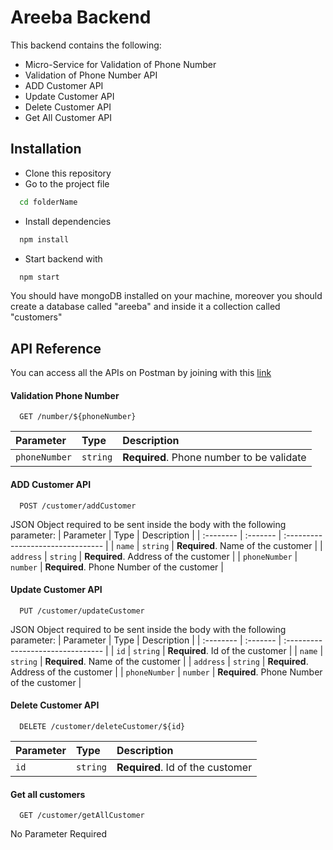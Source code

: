 
# Areeba Backend
This backend contains the following:
* Micro-Service for Validation of Phone Number
* Validation of Phone Number API
* ADD Customer API
* Update Customer API
* Delete Customer API
* Get All Customer API
## Installation

* Clone this repository
* Go to the project file
```bash
  cd folderName
```
* Install dependencies
```bash
  npm install
```
* Start backend with
```bash
  npm start
```

You should have mongoDB installed on your machine, moreover you should create a database called "areeba" and inside it a collection called "customers"
## API Reference

You can access all the APIs on Postman by joining with this <a href="https://app.getpostman.com/join-team?invite_code=ffdc624833dae4d1fd275f30ab054bcd&target_code=c723def5086a266c1f2b8ba5d031ab5f">link</a>

#### Validation Phone Number

```http
  GET /number/${phoneNumber}
```

| Parameter | Type     | Description                       |
| :-------- | :------- | :-------------------------------- |
| `phoneNumber`      | `string` | **Required**. Phone number to be validate |

#### ADD Customer API

```http
  POST /customer/addCustomer
```
JSON Object required to be sent inside the body with the following parameter:
| Parameter | Type     | Description                       |
| :-------- | :------- | :-------------------------------- |
| `name`      | `string` | **Required**. Name of the customer |
| `address`      | `string` | **Required**. Address of the customer |
| `phoneNumber`      | `number` | **Required**. Phone Number of the customer |

#### Update Customer API

```http
  PUT /customer/updateCustomer
```
JSON Object required to be sent inside the body with the following parameter:
| Parameter | Type     | Description                       |
| :-------- | :------- | :-------------------------------- |
| `id`      | `string` | **Required**. Id of the customer |
| `name`      | `string` | **Required**. Name of the customer |
| `address`      | `string` | **Required**. Address of the customer |
| `phoneNumber`      | `number` | **Required**. Phone Number of the customer |

#### Delete Customer API

```http
  DELETE /customer/deleteCustomer/${id}
```

| Parameter | Type     | Description                       |
| :-------- | :------- | :-------------------------------- |
| `id`      | `string` | **Required**. Id of the customer |

#### Get all customers

```http
  GET /customer/getAllCustomer
```
No Parameter Required
